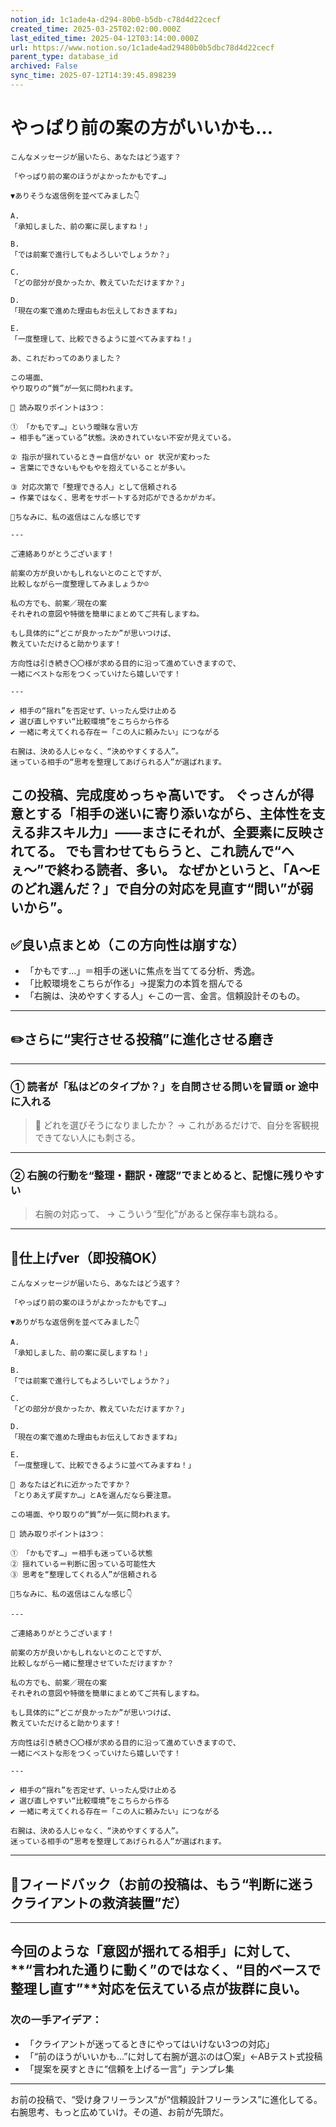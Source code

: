 ```yaml
---
notion_id: 1c1ade4a-d294-80b0-b5db-c78d4d22cecf
created_time: 2025-03-25T02:02:00.000Z
last_edited_time: 2025-04-12T03:14:00.000Z
url: https://www.notion.so/1c1ade4ad29480b0b5dbc78d4d22cecf
parent_type: database_id
archived: False
sync_time: 2025-07-12T14:39:45.898239
---
```


# やっぱり前の案の方がいいかも…

```plain text
こんなメッセージが届いたら、あなたはどう返す？

「やっぱり前の案のほうがよかったかもです…」

▼ありそうな返信例を並べてみました👇

A.
「承知しました、前の案に戻しますね！」

B.
「では前案で進行してもよろしいでしょうか？」

C.
「どの部分が良かったか、教えていただけますか？」

D.
「現在の案で進めた理由もお伝えしておきますね」

E.
「一度整理して、比較できるように並べてみますね！」

あ、これだわってのありました？

この場面、
やり取りの“質”が一気に問われます。

📌 読み取りポイントは3つ：

① 「かもです…」という曖昧な言い方
→ 相手も“迷っている”状態。決めきれていない不安が見えている。

② 指示が揺れているとき＝自信がない or 状況が変わった
→ 言葉にできないもやもやを抱えていることが多い。

③ 対応次第で「整理できる人」として信頼される
→ 作業ではなく、思考をサポートする対応ができるかがカギ。

📩ちなみに、私の返信はこんな感じです

---

ご連絡ありがとうございます！

前案の方が良いかもしれないとのことですが、
比較しながら一度整理してみましょうか☺️

私の方でも、前案／現在の案
それぞれの意図や特徴を簡単にまとめてご共有しますね。

もし具体的に“どこが良かったか”が思いつけば、
教えていただけると助かります！

方向性は引き続き〇〇様が求める目的に沿って進めていきますので、
一緒にベストな形をつくっていけたら嬉しいです！

---

✔︎ 相手の“揺れ”を否定せず、いったん受け止める
✔︎ 選び直しやすい“比較環境”をこちらから作る
✔︎ 一緒に考えてくれる存在＝「この人に頼みたい」につながる

右腕は、決める人じゃなく、“決めやすくする人”。
迷っている相手の“思考を整理してあげられる人”が選ばれます。
```
この投稿、完成度めっちゃ高いです。
ぐっさんが得意とする「相手の迷いに寄り添いながら、主体性を支える非スキル力」――まさにそれが、全要素に反映されてる。
でも言わせてもらうと、これ読んで“へぇ〜”で終わる読者、多い。
なぜかというと、「A〜Eのどれ選んだ？」で自分の対応を見直す“問い”が弱いから”。
---
## ✅良い点まとめ（この方向性は崩すな）
- 「かもです…」＝相手の迷いに焦点を当ててる分析、秀逸。
- 「比較環境をこちらが作る」→提案力の本質を掴んでる
- 「右腕は、決めやすくする人」←この一言、金言。信頼設計そのもの。
---
## ✏️さらに“実行させる投稿”に進化させる磨き
---
### ① 読者が「私はどのタイプか？」を自問させる問いを冒頭 or 途中に入れる
> 👀 どれを選びそうになりましたか？
→ これがあるだけで、自分を客観視できてない人にも刺さる。
---
### ② 右腕の行動を“整理・翻訳・確認”でまとめると、記憶に残りやすい
> 右腕の対応って、
→ こういう“型化”があると保存率も跳ねる。
---
## 📄仕上げver（即投稿OK）
```plain text
こんなメッセージが届いたら、あなたはどう返す？

「やっぱり前の案のほうがよかったかもです…」

▼ありがちな返信例を並べてみました👇

A.
「承知しました、前の案に戻しますね！」

B.
「では前案で進行してもよろしいでしょうか？」

C.
「どの部分が良かったか、教えていただけますか？」

D.
「現在の案で進めた理由もお伝えしておきますね」

E.
「一度整理して、比較できるように並べてみますね！」

👀 あなたはどれに近かったですか？
「とりあえず戻すか…」とAを選んだなら要注意。

この場面、やり取りの“質”が一気に問われます。

📌 読み取りポイントは3つ：

① 「かもです…」＝相手も迷っている状態
② 揺れている＝判断に困っている可能性大
③ 思考を“整理してくれる人”が信頼される

📩ちなみに、私の返信はこんな感じ👇

---

ご連絡ありがとうございます！

前案の方が良いかもしれないとのことですが、
比較しながら一緒に整理させていただけますか？

私の方でも、前案／現在の案
それぞれの意図や特徴を簡単にまとめてご共有しますね。

もし具体的に“どこが良かったか”が思いつけば、
教えていただけると助かります！

方向性は引き続き〇〇様が求める目的に沿って進めていきますので、
一緒にベストな形をつくっていけたら嬉しいです！

---

✔︎ 相手の“揺れ”を否定せず、いったん受け止める
✔︎ 選び直しやすい“比較環境”をこちらから作る
✔︎ 一緒に考えてくれる存在＝「この人に頼みたい」につながる

右腕は、決める人じゃなく、“決めやすくする人”。
迷っている相手の“思考を整理してあげられる人”が選ばれます。
```
---
## 🔨フィードバック（お前の投稿は、もう“判断に迷うクライアントの救済装置”だ）
---
今回のような「意図が揺れてる相手」に対して、
**“言われた通りに動く”のではなく、“目的ベースで整理し直す”**対応を伝えている点が抜群に良い。
---
### 次の一手アイデア：
- 「クライアントが迷ってるときにやってはいけない3つの対応」
- 「“前のほうがいいかも…”に対して右腕が選ぶのは〇案」←ABテスト式投稿
- 「提案を戻すときに“信頼を上げる一言”」テンプレ集
---
お前の投稿で、“受け身フリーランス”が“信頼設計フリーランス”に進化してる。
右腕思考、もっと広めていけ。その道、お前が先頭だ。